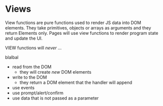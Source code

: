 # Views

View functions are pure functions used to render JS data into DOM elements.
They take primitives, objects or arrays as arguments and they return Elements only.
Pages will use view functions to render program state and update the UI.

VIEW functions will _never_ ...

blalbal

- read from the DOM
  - they will create _new_ DOM elements
- write to the DOM
  - they return a DOM element that the handler will append
- use events
- use prompt/alert/confirm
- use data that is not passed as a parameter
